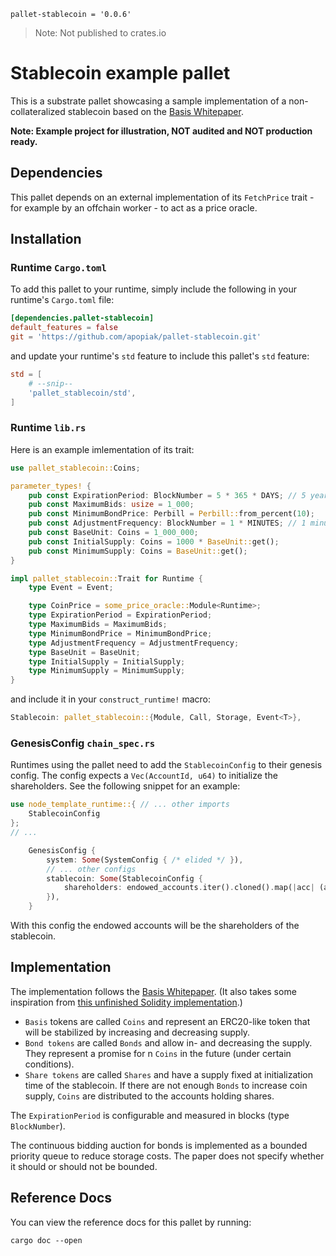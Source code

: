 `pallet-stablecoin = '0.0.6'`
> Note: Not published to crates.io

# Stablecoin example pallet

This is a substrate pallet showcasing a sample implementation of a non-collateralized
stablecoin based on the [Basis Whitepaper](https://www.basis.io/basis_whitepaper_en.pdf).

**Note: Example project for illustration, NOT audited and NOT production ready.**

## Dependencies

This pallet depends on an external implementation of its `FetchPrice` trait - for example by an offchain worker - to act as a price oracle.

## Installation

### Runtime `Cargo.toml`

To add this pallet to your runtime, simply include the following in your runtime's `Cargo.toml` file:

```TOML
[dependencies.pallet-stablecoin]
default_features = false
git = 'https://github.com/apopiak/pallet-stablecoin.git'
```

and update your runtime's `std` feature to include this pallet's `std` feature:

```TOML
std = [
    # --snip--
    'pallet_stablecoin/std',
]
```

### Runtime `lib.rs`

Here is an example imlementation of its trait:

```rust
use pallet_stablecoin::Coins;

parameter_types! {
    pub const ExpirationPeriod: BlockNumber = 5 * 365 * DAYS; // 5 years = 5 * 365 * DAYS
    pub const MaximumBids: usize = 1_000;
    pub const MinimumBondPrice: Perbill = Perbill::from_percent(10);
    pub const AdjustmentFrequency: BlockNumber = 1 * MINUTES; // 1 minute = 60000 / MILLISECS_PER_BLOCK
    pub const BaseUnit: Coins = 1_000_000;
    pub const InitialSupply: Coins = 1000 * BaseUnit::get();
    pub const MinimumSupply: Coins = BaseUnit::get();
}

impl pallet_stablecoin::Trait for Runtime {
    type Event = Event;

    type CoinPrice = some_price_oracle::Module<Runtime>;
    type ExpirationPeriod = ExpirationPeriod;
    type MaximumBids = MaximumBids;
    type MinimumBondPrice = MinimumBondPrice;
    type AdjustmentFrequency = AdjustmentFrequency;
    type BaseUnit = BaseUnit;
    type InitialSupply = InitialSupply;
    type MinimumSupply = MinimumSupply;
}
```

and include it in your `construct_runtime!` macro:

```rust
Stablecoin: pallet_stablecoin::{Module, Call, Storage, Event<T>},
```

### GenesisConfig `chain_spec.rs`

Runtimes using the pallet need to add the `StablecoinConfig` to their genesis config.
The config expects a `Vec(AccountId, u64)` to initialize the shareholders.
See the following snippet for an example:

```rust
use node_template_runtime::{ // ... other imports
    StablecoinConfig
};
// ...

    GenesisConfig {
        system: Some(SystemConfig { /* elided */ }),
        // ... other configs
        stablecoin: Some(StablecoinConfig {
			shareholders: endowed_accounts.iter().cloned().map(|acc| (acc, 1)).collect(),
        }),
    }
```

With this config the endowed accounts will be the shareholders of the stablecoin.

## Implementation

The implementation follows the [Basis Whitepaper](https://www.basis.io/basis_whitepaper_en.pdf). (It also takes some inspiration from [this unfinished Solidity implementation](https://github.com/alisyakainth/stablecoin).)

+ `Basis` tokens are called `Coins` and represent an ERC20-like token that will be stabilized by increasing and decreasing supply.
+ `Bond tokens` are called `Bonds` and allow in- and decreasing the supply. They represent a promise for n `Coins` in the future (under certain conditions).
+ `Share tokens` are called `Shares` and have a supply fixed at initialization time of the stablecoin. If there are not enough `Bonds` to increase coin supply, `Coins` are distributed to the accounts holding shares.

The `ExpirationPeriod` is configurable and measured in blocks (type `BlockNumber`).

The continuous bidding auction for bonds is implemented as a bounded priority queue to reduce storage costs. The paper does not specify whether it should or should not be bounded.

## Reference Docs

You can view the reference docs for this pallet by running:

```
cargo doc --open
```
